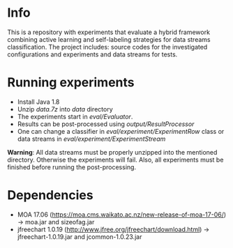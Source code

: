 # Info

This is a repository with experiments that evaluate a hybrid framework combining active learning and self-labeling strategies for data streams classification. The project includes: source codes for the investigated configurations and experiments and data streams for tests.

# Running experiments
* Install Java 1.8
* Unzip _data.7z_ into _data_ directory
* The experiments start in _eval/Evaluator_.
* Results can be post-processed using _output/ResultProcessor_
* One can change a classifier in _eval/experiment/ExperimentRow_ class or data streams in _eval/experiment/ExperimentStream_

**Warning**: All data streams must be properly unzipped into the mentioned directory. Otherwise the experiments will fail. Also, all experiments must be finished before running the post-processing.

# Dependencies
* MOA 17.06 (https://moa.cms.waikato.ac.nz/new-release-of-moa-17-06/) -> moa.jar and sizeofag.jar
* jfreechart 1.0.19 (http://www.jfree.org/jfreechart/download.html) -> jfreechart-1.0.19.jar and jcommon-1.0.23.jar